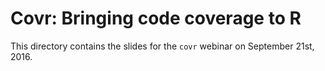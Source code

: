 # Covr: Bringing code coverage to R

This directory contains the slides for the `covr` webinar on September 21st, 2016.

